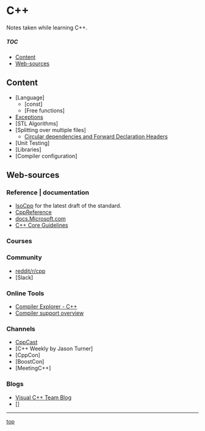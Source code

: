 <!-------------------------------------------------------------><a id="top"></a>
# C++
<!----------------------------------------------------------------------------->

<!-- introduction -->
Notes taken while learning C++.

##### TOC #####
- [Content](#content)  
- [Web-sources](#web)  

<!---------------------------------------------------------><a id="content"></a>
## Content
<!----------------------------------------------------------------------------->
<!-- content -->
- [Language]
  - [const]
  - [Free functions]
- [Exceptions](exceptions.md)
- [STL Algorithms]
- [Splitting over multiple files]
  - [Circular dependencies and Forward Declaration Headers](fwd-headers.md)
- [Unit Testing]
- [Libraries]
- [Compiler configuration]

<!-------------------------------------------------------------><a id="web"></a>
## Web-sources
<!----------------------------------------------------------------------------->
<!-- just sources I've used or like to come back to -->
### Reference | documentation
- [IsoCpp](https://isocpp.org) for the latest draft of the standard.
- [CppReference](http://en.cppreference.com)
- [docs.Microsoft.com](https://docs.microsoft.com/en-us/cpp/cpp/c-cpp-language-and-standard-libraries)  
- [C++ Core Guidelines](https://github.com/isocpp/CppCoreGuidelines/)  

### Courses
<!-- mda -->
<!-- edx (?) -->

### Community
- [reddit/r/cpp](https://www.reddit.com/r/cpp/)  
- [Slack]

### Online Tools
- [Compiler Explorer - C++](https://gcc.godbolt.org/)  
- [Compiler support overview](http://en.cppreference.com/w/cpp/compiler_support)

### Channels
- [CppCast](http://cppcast.com/)  
- [C++ Weekly by Jason Turner]
- [CppCon]
- [BoostCon]
- [MeetingC++]

### Blogs
- [Visual C++ Team Blog](https://blogs.msdn.microsoft.com/vcblog/)  
- []

<!----------------------------------------------------------><a id="sub_id"></a>
<!-- ### Sub_name-->
<!-- more content -->

-----------
[top](#top)
